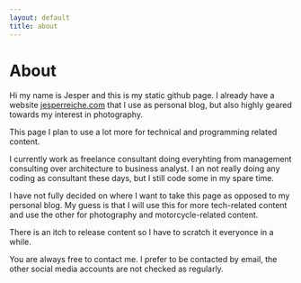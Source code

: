 ```yaml
---
layout: default
title: about
---
```


# About

Hi my name is Jesper and this is my static github page. I already have a website [jesperreiche.com](https://www.jesperreiche.com) that I use as personal blog, but also highly geared towards my interest in photography.

This page I plan to use a lot more for technical and programming related content.

I currently work as freelance consultant doing everyhting from management consulting over architecture to business analyst. I an not really doing any coding as consultant these days, but I still code some in my spare time.

I have not fully decided on where I want to take this page as opposed to my personal blog. My guess is that I will use this for more tech-related content and use the other for photography and motorcycle-related content. 

There is an itch to release content so I have to scratch it everyonce in a while.

You are always free to contact me. I prefer to be contacted by email, the other social media accounts are not checked as regularly.
